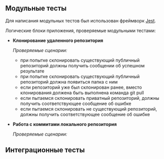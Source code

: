 ## Модульные тесты

Для написания модульных тестов был использован фреймворк [Jest](https://jestjs.io/).

Логические блоки приложения, проверяемые модульными тестами:

- **Клонирование удаленного репозитория**

  *Проверяемые сценарии:*
  - при попытке склонировать существующий публичный репозиторий должны получить сообщении об успешном результате
  - при попытке склонировать существующий публичный репозиторий должна появиться папка с ним
  - eсли репозиторий уже был склонирован ранее, вместо клонирования должена быть выполнена команда git pull
  - если пытаемся склонировать приватный репозиторий, должны получить соответствующее сообщение об ошибке
  - если пытаемся склонировать не существующий репозиторий, должны получить соответствующее сообщение об ошибке

- **Работа с коммитами локального репозитория**

  *Проверяемые сценарии:*


## Интеграционные тесты